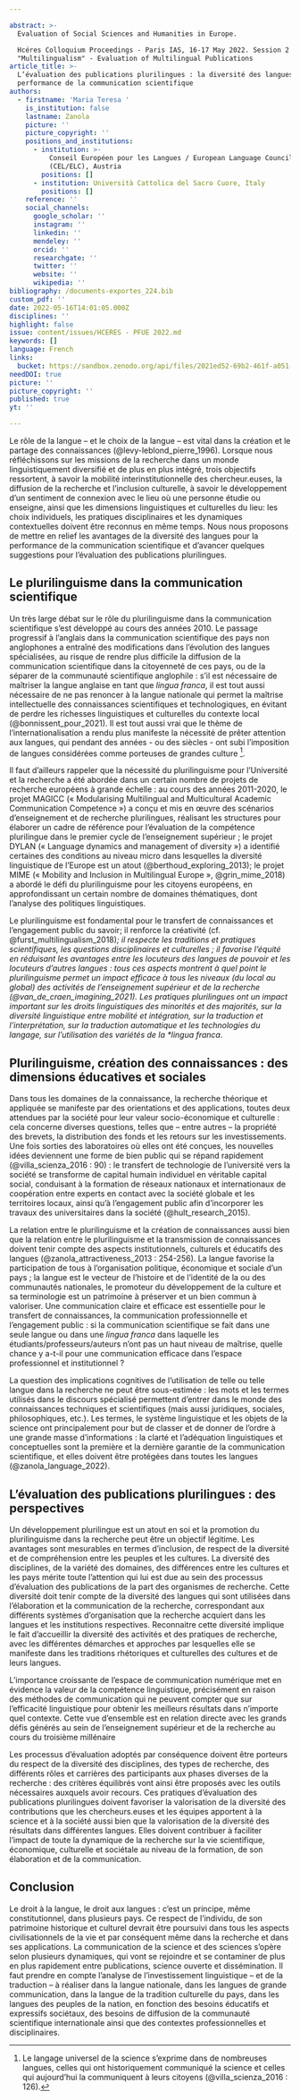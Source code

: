 ```yaml
---

abstract: >-
  Evaluation of Social Sciences and Humanities in Europe. 

  Hcéres Colloquium Proceedings - Paris IAS, 16-17 May 2022. Session 2
  "Multilingualism" - Evaluation of Multilingual Publications
article_title: >-
  L’évaluation des publications plurilingues : la diversité des langues pour la
  performance de la communication scientifique
authors:
  - firstname: 'Maria Teresa '
    is_institution: false
    lastname: Zanola
    picture: ''
    picture_copyright: ''
    positions_and_institutions:
      - institution: >-
          Conseil Européen pour les Langues / European Language Council
          (CEL/ELC), Austria
        positions: []
      - institution: Università Cattolica del Sacro Cuore, Italy
        positions: []
    reference: ''
    social_channels:
      google_scholar: ''
      instagram: ''
      linkedin: ''
      mendeley: ''
      orcid: ''
      researchgate: ''
      twitter: ''
      website: ''
      wikipedia: ''
bibliography: /documents-exportes_224.bib
custom_pdf: ''
date: 2022-05-16T14:01:05.000Z
disciplines: ''
highlight: false
issue: content/issues/HCERES - PFUE 2022.md
keywords: []
language: French
links:
  bucket: https://sandbox.zenodo.org/api/files/2021ed52-69b2-461f-a051-816f3a307d1d
needDOI: true
picture: ''
picture_copyright: ''
published: true
yt: ''

---
```








Le rôle de la langue – et le choix de la langue – est vital dans la création et le partage des connaissances (@levy-leblond_pierre_1996). Lorsque nous réfléchissons sur les missions de la recherche dans un monde linguistiquement diversifié et de plus en plus intégré, trois objectifs ressortent, à savoir la mobilité interinstitutionnelle des chercheur.euses, la diffusion de la recherche et l’inclusion culturelle, à savoir le développement d’un sentiment de connexion avec le lieu où une personne étudie ou enseigne, ainsi que les dimensions linguistiques et culturelles du lieu: les choix individuels, les pratiques disciplinaires et les dynamiques contextuelles doivent être reconnus en même temps. Nous nous proposons de mettre en relief les avantages de la diversité des langues pour la performance de la communication scientifique et d’avancer quelques suggestions pour l’évaluation des publications plurilingues.

## Le plurilinguisme dans la communication scientifique

Un très large débat sur le rôle du plurilinguisme dans la communication scientifique s’est développé au cours des années 2010. Le passage progressif à l’anglais dans la communication scientifique des pays non anglophones a entraîné des modifications dans l’évolution des langues spécialisées, au risque de rendre plus difficile la diffusion de la communication scientifique dans la citoyenneté de ces pays, ou de la séparer de la communauté scientifique anglophile : s’il est nécessaire de maîtriser la langue anglaise en tant que _lingua franca_, il est tout aussi nécessaire de ne pas renoncer à la langue nationale qui permet la maîtrise intellectuelle des connaissances scientifiques et technologiques, en évitant de perdre les richesses linguistiques et culturelles du contexte local (@bonnissent_pour_2021). Il est tout aussi vrai que le thème de l’internationalisation a rendu plus manifeste la nécessité de prêter attention aux langues, qui pendant des années - ou des siècles - ont subi l’imposition de langues considérées comme porteuses de grandes culture [^1].

Il faut d’ailleurs rappeler que la nécessité du plurilinguisme pour l’Université et la recherche a été abordée dans un certain nombre de projets de recherche européens à grande échelle : au cours des années 2011-2020, le projet MAGICC (« Modularising Multilingual and Multicultural Academic Communication Competence ») a conçu et mis en œuvre des scénarios d’enseignement et de recherche plurilingues, réalisant les structures pour élaborer un cadre de référence pour l’évaluation de la compétence plurilingue dans le premier cycle de l’enseignement supérieur ; le projet DYLAN (« Language dynamics and management of diversity ») a identifié certaines des conditions au niveau micro dans lesquelles la diversité linguistique de l’Europe est un atout (@berthoud_exploring_2013); le projet MIME (« Mobility and Inclusion in Multilingual Europe », @grin_mime_2018) a abordé le défi du plurilinguisme pour les citoyens européens, en approfondissant un certain nombre de domaines thématiques, dont l’analyse des politiques linguistiques.

Le plurilinguisme est fondamental pour le transfert de connaissances et l’engagement public du savoir; il renforce la créativité (cf. @furst_multilingualism_2018)_; il respecte les traditions et pratiques scientifiques, les questions disciplinaires et culturelles ; il favorise l’équité en réduisant les avantages entre les locuteurs des langues de pouvoir et les locuteurs d’autres langues : tous ces aspects montrent à quel point le plurilinguisme permet un impact efficace à tous les niveaux (du local au global) des activités de l’enseignement supérieur et de la recherche (@van_de_craen_imagining_2021). Les pratiques plurilingues ont un impact important sur les droits linguistiques des minorités et des majorités, sur la diversité linguistique entre mobilité et intégration, sur la traduction et l’interprétation, sur la traduction automatique et les technologies du langage, sur l’utilisation des variétés de la *lingua franca_.

## Plurilinguisme, création des connaissances : des dimensions éducatives et sociales

Dans tous les domaines de la connaissance, la recherche théorique et appliquée se manifeste par des orientations et des applications, toutes deux attendues par la société pour leur valeur socio-économique et culturelle : cela concerne diverses questions, telles que – entre autres – la propriété des brevets, la distribution des fonds et les retours sur les investissements. Une fois sorties des laboratoires où elles ont été conçues, les nouvelles idées deviennent une forme de bien public qui se répand rapidement (@villa_scienza_2016 : 90) : le transfert de technologie de l’université vers la société se transforme de capital humain individuel en véritable capital social, conduisant à la formation de réseaux nationaux et internationaux de coopération entre experts en contact avec la société globale et les territoires locaux, ainsi qu’à l’engagement public afin d’incorporer les travaux des universitaires dans la société (@hult_research_2015).

La relation entre le plurilinguisme et la création de connaissances aussi bien que la relation entre le plurilinguisme et la transmission de connaissances doivent tenir compte des aspects institutionnels, culturels et éducatifs des langues (@zanola_attractiveness_2013 : 254-256). La langue favorise la participation de tous à l’organisation politique, économique et sociale d’un pays ; la langue est le vecteur de l’histoire et de l’identité de la ou des communautés nationales, le promoteur du développement de la culture et sa terminologie est un patrimoine à préserver et un bien commun à valoriser. Une communication claire et efficace est essentielle pour le transfert de connaissances, la communication professionnelle et l’engagement public : si la communication scientifique se fait dans une seule langue ou dans une _lingua franca_ dans laquelle les étudiants/professeurs/auteurs n’ont pas un haut niveau de maîtrise, quelle chance y a-t-il pour une communication efficace dans l’espace professionnel et institutionnel ?

La question des implications cognitives de l’utilisation de telle ou telle langue dans la recherche ne peut être sous-estimée : les mots et les termes utilisés dans le discours spécialisé permettent d’entrer dans le monde des connaissances techniques et scientifiques (mais aussi juridiques, sociales, philosophiques, etc.). Les termes, le système linguistique et les objets de la science ont principalement pour but de classer et de donner de l’ordre à une grande masse d’informations : la clarté et l’adéquation linguistiques et conceptuelles sont la première et la dernière garantie de la communication scientifique, et elles doivent être protégées dans toutes les langues (@zanola_language_2022).

## L’évaluation des publications plurilingues : des perspectives

Un développement plurilingue est un atout en soi et la promotion du plurilinguisme dans la recherche peut être un objectif légitime. Les avantages sont mesurables en termes d’inclusion, de respect de la diversité et de compréhension entre les peuples et les cultures. La diversité des disciplines, de la variété des domaines, des différences entre les cultures et les pays mérite toute l’attention qui lui est due au sein des processus d’évaluation des publications de la part des organismes de recherche. Cette diversité doit tenir compte de la diversité des langues qui sont utilisées dans l’élaboration et la communication de la recherche, correspondant aux différents systèmes d’organisation que la recherche acquiert dans les langues et les institutions respectives. Reconnaitre cette diversité implique le fait d’accueillir la diversité des activités et des pratiques de recherche, avec les différentes démarches et approches par lesquelles elle se manifeste dans les traditions rhétoriques et culturelles des cultures et de leurs langues.

L’importance croissante de l’espace de communication numérique met en évidence la valeur de la compétence linguistique, précisément en raison des méthodes de communication qui ne peuvent compter que sur l’efficacité linguistique pour obtenir les meilleurs résultats dans n’importe quel contexte. Cette vue d’ensemble est en relation directe avec les grands défis générés au sein de l’enseignement supérieur et de la recherche au cours du troisième millénaire

Les processus d’évaluation adoptés par conséquence doivent être porteurs du respect de la diversité des disciplines, des types de recherche, des différents rôles et carrières des participants aux phases diverses de la recherche : des critères équilibrés vont ainsi être proposés avec les outils nécessaires auxquels avoir recours. Ces pratiques d’évaluation des publications plurilingues doivent favoriser la valorisation de la diversité des contributions que les chercheurs.euses et les équipes apportent à la science et à la société aussi bien que la valorisation de la diversité des résultats dans différentes langues. Elles doivent contribuer à faciliter l’impact de toute la dynamique de la recherche sur la vie scientifique, économique, culturelle et sociétale au niveau de la formation, de son élaboration et de la communication.

## Conclusion

Le droit à la langue, le droit aux langues : c’est un principe, même constitutionnel, dans plusieurs pays. Ce respect de l’individu, de son patrimoine historique et culturel devrait être poursuivi dans tous les aspects civilisationnels de la vie et par conséquent même dans la recherche et dans ses applications. La communication de la science et des sciences s’opère selon plusieurs dynamiques, qui vont se rejoindre et se contaminer de plus en plus rapidement entre publications, science ouverte et dissémination. Il faut prendre en compte l’analyse de l’investissement linguistique – et de la traduction – à réaliser dans la langue nationale, dans les langues de grande communication, dans la langue de la tradition culturelle du pays, dans les langues des peuples de la nation, en fonction des besoins éducatifs et expressifs sociétaux, des besoins de diffusion de la communauté scientifique internationale ainsi que des contextes professionnelles et disciplinaires.

[^1]: Le langage universel de la science s’exprime dans de nombreuses langues, celles qui ont historiquement communiqué la science et celles qui aujourd’hui la communiquent à leurs citoyens (@villa_scienza_2016 : 126).